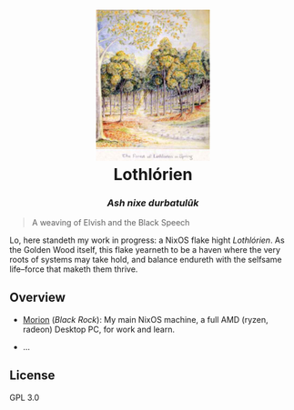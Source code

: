 <h1 id="header" align="center">
  <img src="https://github.com/regalk13/dotfiles/blob/main/assets/lothlorien.jpg?raw=true" width=200 />
  <br />
  Lothlórien
</h1>

<h3 align="center" style="font-style: italic">
Ash nixe durbatulûk
</h3>

> A weaving of Elvish and the Black Speech


Lo, here standeth my work in progress: a NixOS flake hight _Lothlórien_. As the Golden Wood itself, this flake yearneth to be a haven where the very roots of systems may take hold, and balance endureth with the selfsame life–force that maketh them thrive.


## Overview

- [Morion]() (_Black Rock_): My main NixOS machine, a full AMD (ryzen, radeon) Desktop PC, for work and learn.

- ...


## License

GPL 3.0 